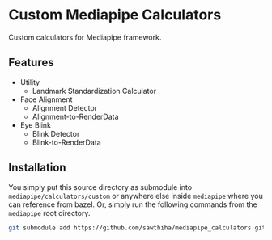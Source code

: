 # Custom Mediapipe Calculators
Custom calculators for Mediapipe framework.

## Features
- Utility
    - Landmark Standardization Calculator
- Face Alignment
    - Alignment Detector
    - Alignment-to-RenderData
- Eye Blink
    - Blink Detector
    - Blink-to-RenderData

## Installation
You simply put this source directory as submodule into `mediapipe/calculators/custom` or anywhere else inside `mediapipe` where you can reference from bazel. Or, simply run the following commands from the `mediapipe` root directory.

```bash
git submodule add https://github.com/sawthiha/mediapipe_calculators.git mediapipe/calculators/custom
```
